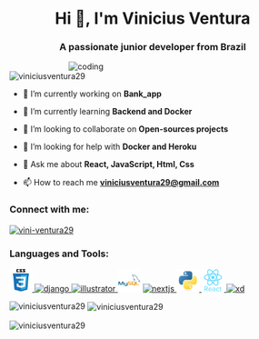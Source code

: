<h1 align="center">Hi 👋, I'm Vinicius Ventura</h1>
<h3 align="center">A passionate junior developer from Brazil</h3>
<img align="right" alt="coding" width="400" src="https://i.giphy.com/media/Y4ak9Ki2GZCbJxAnJD/giphy.webp"></img>

<p align="left"> <img src="https://komarev.com/ghpvc/?username=viniciusventura29&label=Profile%20views&color=0e75b6&style=flat" alt="viniciusventura29" /> </p>

- 🔭 I’m currently working on **Bank_app**

- 🌱 I’m currently learning **Backend and Docker**

- 👯 I’m looking to collaborate on **Open-sources projects**

- 🤝 I’m looking for help with **Docker and Heroku**

- 💬 Ask me about **React, JavaScript, Html, Css**

- 📫 How to reach me **viniciusventura29@gmail.com**

<h3 align="left">Connect with me:</h3>
<p align="left">
<a href="https://linkedin.com/in/vini-ventura29" target="blank"><img align="center" src="https://raw.githubusercontent.com/rahuldkjain/github-profile-readme-generator/master/src/images/icons/Social/linked-in-alt.svg" alt="vini-ventura29" height="30" width="40" /></a>
</p>

<h3 align="left">Languages and Tools:</h3>
<a href="https://www.w3schools.com/css/" target="_blank" rel="noreferrer"> <img src="https://raw.githubusercontent.com/devicons/devicon/master/icons/css3/css3-original-wordmark.svg" alt="css3" width="40" height="40"/> </a> <a href="https://www.djangoproject.com/" target="_blank" rel="noreferrer"> <img src="https://cdn.worldvectorlogo.com/logos/django.svg" alt="django" width="40" height="40"/> </a> <a href="https://www.adobe.com/in/products/illustrator.html" target="_blank" rel="noreferrer"> <img src="https://www.vectorlogo.zone/logos/adobe_illustrator/adobe_illustrator-icon.svg" alt="illustrator" width="40" height="40"/> </a> <img src="https://raw.githubusercontent.com/devicons/devicon/master/icons/mysql/mysql-original-wordmark.svg" alt="mysql" width="40" height="40"/> </a> <a href="https://nextjs.org/" target="_blank" rel="noreferrer"> <img src="https://cdn.worldvectorlogo.com/logos/nextjs-2.svg" alt="nextjs" width="40" height="40"/> </a>  <a href="https://www.python.org" target="_blank" rel="noreferrer"> <img src="https://raw.githubusercontent.com/devicons/devicon/master/icons/python/python-original.svg" alt="python" width="40" height="40"/> </a> <a href="https://reactjs.org/" target="_blank" rel="noreferrer"> <img src="https://raw.githubusercontent.com/devicons/devicon/master/icons/react/react-original-wordmark.svg" alt="react" width="40" height="40"/> </a> <a href="https://www.adobe.com/products/xd.html" target="_blank" rel="noreferrer"> <img src="https://cdn.worldvectorlogo.com/logos/adobe-xd.svg" alt="xd" width="40" height="40"/> </a> </p>

<p><img align="left" src="https://github-readme-stats.vercel.app/api/top-langs?username=viniciusventura29&show_icons=true&locale=en&layout=compact" alt="viniciusventura29" /></p>

<p>&nbsp;<img align="center" src="https://github-readme-stats.vercel.app/api?username=viniciusventura29&show_icons=true&locale=en" alt="viniciusventura29" /></p>

<p><img align="center" src="https://github-readme-streak-stats.herokuapp.com/?user=viniciusventura29&" alt="viniciusventura29" /></p>
